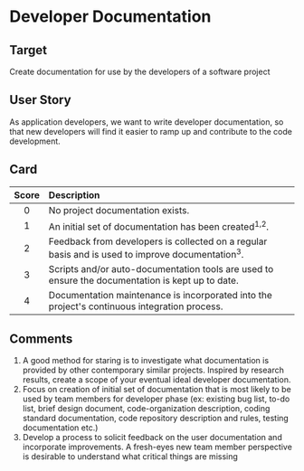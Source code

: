 # Developer Documentation

 ## Target

 Create documentation for use by the developers of a software project

 ## User Story

 As application developers, we want to write developer documentation, so that new developers will find it easier 
 to ramp up and contribute to the code development.

 ## Card

 | Score         | Description |
 | :-------------: | :------------- |
 | 0 | No project documentation exists. |
 | 1 | An initial set of documentation has been created<sup>1,2</sup>. |
 | 2 | Feedback from developers is collected on a regular basis and is used to improve documentation<sup>3</sup>.  |
 | 3 | Scripts and/or auto-documentation tools are used to ensure the documentation is kept up to date. |
 | 4 | Documentation maintenance is incorporated into the project's continuous integration process. |

 ## Comments

 1. A good method for staring is to investigate what documentation is provided by other contemporary similar projects. 
 Inspired by research results, create a scope of your eventual ideal developer documentation.
 2. Focus on creation of initial set of documentation that is most likely to be used by team members for developer phase 
 (ex: existing bug list, to-do list, brief design document, code-organization description, coding standard documentation, 
 code repository description and rules, testing documentation etc.)
 3. Develop a process to solicit feedback on the user documentation and incorporate improvements. A fresh-eyes new team 
 member perspective is desirable to understand what critical things are missing

